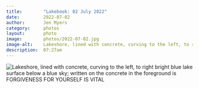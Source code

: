 ```yaml
---
title:        "Lakebook: 02 July 2022"
date:         2022-07-02
author:       Jen Myers
category:     photos
layout:       photo
image:        photos/2022-07-02.jpg
image-alt:    Lakeshore, lined with concrete, curving to the left, to right bright blue lake surface below a blue sky; written on the concrete in the foreground is FORGIVENESS FOR YOURSELF IS VITAL
description:  07:27am
---
```


<div><img alt="Lakeshore, lined with concrete, curving to the left, to right bright blue lake surface below a blue sky; written on the concrete in the foreground is FORGIVENESS FOR YOURSELF IS VITAL" src="{{ site.baseurl }}/images/photos/2022-07-02.jpg" /></div>
